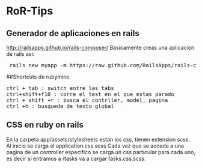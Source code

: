 # RoR-Tips

## Generador de aplicaciones en rails
http://railsapps.github.io/rails-composer/ 
Basicamente creas una aplicacion de rails asi: 
<pre> rails new myapp -m https://raw.github.com/RailsApps/rails-composer/master/composer.rb </pre>

##Shortcuts de rubymine
<pre>
ctrl + tab : switch entre las tabs
ctrl+shift+f10 : corre el test en el que estas parado
ctrl + shift +r : busca el contrller, model, pagina
ctrl +h : busqueda de texto global
</pre>


## CSS en ruby on rails
En la carpeta app/assets/stylesheets estan los css, tienen extension scss. Al inicio se carga el application.css.scss
Cada vez que se accede a una pagina de un controller especifico se carga un css particular para cada uno, es decir si entramos a /tasks va a cargar tasks.css.scss. 

